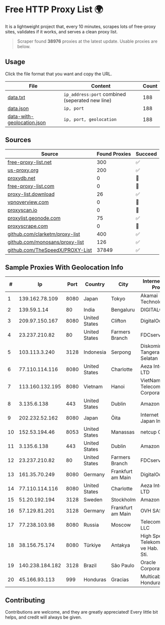 
# Free HTTP Proxy List 🌍

It is a lightweight project that, every 10 minutes, scrapes lots of free-proxy sites, validates if it works, and serves a clean proxy list.


> Scraper found **38976** proxies at the latest update. Usable proxies are below.

## Usage

Click the file format that you want and copy the URL.


|File|Content|Count|
|----|-------|-----|
|[data.txt](https://raw.githubusercontent.com/themiralay/Proxy-List-World/master/data.txt)|`ip_address:port` combined (seperated new line)|188|
|[data.json](https://raw.githubusercontent.com/themiralay/Proxy-List-World/master/data.json)|`ip, port`|188|
|[data-with-geolocation.json](https://raw.githubusercontent.com/themiralay/Proxy-List-World/master/data-with-geolocation.json)|`ip, port, geolocation`|188|

## Sources

|Source|Found Proxies|Succeed|
|------|-------------|-------|
|[free-proxy-list.net](https://free-proxy-list.net)|300|✅|
|[us-proxy.org](https://www.us-proxy.org)|200|✅|
|[proxydb.net](http://proxydb.net)|0|🚫|
|[free-proxy-list.com](https://free-proxy-list.com/?page=&port=&type%5B%5D=http&type%5B%5D=https&up_time=0&search=Search)|0|🚫|
|[proxy-list.download](https://www.proxy-list.download/HTTP)|26|✅|
|[vpnoverview.com](https://vpnoverview.com/privacy/anonymous-browsing/free-proxy-servers)|0|🚫|
|[proxyscan.io](https://www.proxyscan.io)|0|🚫|
|[proxylist.geonode.com](https://proxylist.geonode.com/api/proxy-list?limit=300&page=1&sort_by=lastChecked&sort_type=desc&protocols=http,https)|75|✅|
|[proxyscrape.com](https://api.proxyscrape.com/v2/?request=displayproxies&protocol=http&timeout=10000&country=all&ssl=all&anonymity=all)|0|🚫|
|[github.com/clarketm/proxy-list](https://raw.githubusercontent.com/clarketm/proxy-list/master/proxy-list-raw.txt)|400|✅|
|[github.com/monosans/proxy-list](https://raw.githubusercontent.com/monosans/proxy-list/main/proxies/http.txt)|126|✅|
|[github.com/TheSpeedX/PROXY-List](https://raw.githubusercontent.com/TheSpeedX/PROXY-List/master/http.txt)|37849|✅|


## Sample Proxies With Geolocation Info

|#|Ip|Port|Country|City|Internet Service Provider|
|-|--|----|-------|----|-------------------------|
|1|139.162.78.109|8080|Japan|Tokyo|Akamai Technologies, Inc.|
|2|139.59.1.14|80|India|Bengaluru|DIGITALOCEAN|
|3|209.97.150.167|8080|United States|Clifton|DigitalOcean, LLC|
|4|23.237.210.82|80|United States|Farmers Branch|FDCservers.net|
|5|103.113.3.240|3128|Indonesia|Serpong|Diskominfo Tangerang Selatan|
|6|77.110.114.116|8080|United States|Charlotte|Aeza International LTD|
|7|113.160.132.195|8080|Vietnam|Hanoi|VietNam Post and Telecom Corporation|
|8|3.135.6.138|443|United States|Dublin|Amazon.com, Inc.|
|9|202.232.52.162|8080|Japan|Ōita|Internet Initiative Japan Inc.|
|10|152.53.194.46|8053|United States|Manassas|netcup GmbH|
|11|3.135.6.138|443|United States|Dublin|Amazon.com, Inc.|
|12|23.237.210.82|80|United States|Farmers Branch|FDCservers.net|
|13|161.35.70.249|8080|Germany|Frankfurt am Main|DigitalOcean, LLC|
|14|77.110.114.116|8080|United States|Charlotte|Aeza International LTD|
|15|51.20.192.194|3128|Sweden|Stockholm|Amazon.com, Inc.|
|16|57.129.81.201|3128|Germany|Frankfurt am Main|OVH SAS|
|17|77.238.103.98|8080|Russia|Moscow|Telecom-Birzha, LLC|
|18|38.156.75.174|8080|Türkiye|Antakya|High Speed Telekomunikasyon ve Hab. Hiz. Ltd. Sti.|
|19|140.238.184.182|3128|Brazil|São Paulo|Oracle Corporation|
|20|45.166.93.113|999|Honduras|Gracias|Multicable De Honduras|



## Contributing

Contributions are welcome, and they are greatly appreciated! Every
little bit helps, and credit will always be given.

